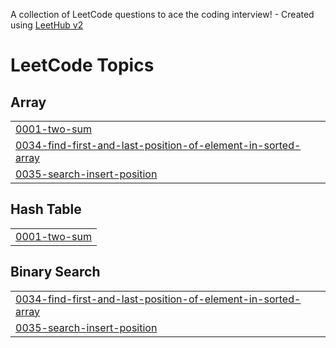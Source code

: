 A collection of LeetCode questions to ace the coding interview! - Created using [LeetHub v2](https://github.com/arunbhardwaj/LeetHub-2.0)
<!---LeetCode Topics Start-->
# LeetCode Topics
## Array
|  |
| ------- |
| [0001-two-sum](https://github.com/abhi6265/daily_dsa_updates/tree/master/0001-two-sum) |
| [0034-find-first-and-last-position-of-element-in-sorted-array](https://github.com/abhi6265/daily_dsa_updates/tree/master/0034-find-first-and-last-position-of-element-in-sorted-array) |
| [0035-search-insert-position](https://github.com/abhi6265/daily_dsa_updates/tree/master/0035-search-insert-position) |
## Hash Table
|  |
| ------- |
| [0001-two-sum](https://github.com/abhi6265/daily_dsa_updates/tree/master/0001-two-sum) |
## Binary Search
|  |
| ------- |
| [0034-find-first-and-last-position-of-element-in-sorted-array](https://github.com/abhi6265/daily_dsa_updates/tree/master/0034-find-first-and-last-position-of-element-in-sorted-array) |
| [0035-search-insert-position](https://github.com/abhi6265/daily_dsa_updates/tree/master/0035-search-insert-position) |
<!---LeetCode Topics End-->